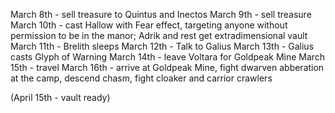 March 8th - sell treasure to Quintus and Inectos
March 9th - sell treasure 
March 10th - cast Hallow with Fear effect, targeting anyone without permission to be in the manor; Adrik and rest get extradimensional vault
March 11th - Brelith sleeps
March 12th - Talk to Galius 
March 13th - Galius casts Glyph of Warning
March 14th - leave Voltara for Goldpeak Mine
March 15th - travel
March 16th - arrive at Goldpeak Mine, fight dwarven abberation at the camp, descend chasm, fight cloaker and carrior crawlers

(April 15th - vault ready)


